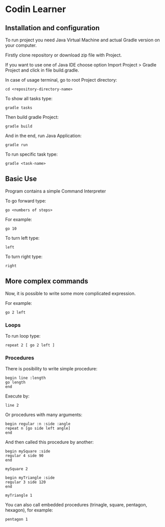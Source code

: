 # Codin Learner
## Installation and configuration

To run project you need Java Virtual Machine and actual Gradle version on your computer.

Firstly clone repository or download zip file with Project.

If you want to use one of Java IDE choose option Import Project > Gradle Project and click in file build.gradle.

In case of usage terminal, go to root Project directory:
```
cd <repository-directory-name>
```
To show all tasks type:
```
gradle tasks
```
Then build gradle Project:
```
gradle build
```
And in the end, run Java Application:
```
gradle run 
```
To run specific task type:
```
gradle <task-name>
```



## Basic Use

Program contains a simple Command Interpreter

To go forward type:
```
go <numbers of steps>
```
For example:
```
go 10
```

To turn left type:
```
left
```

To turn right type:
```
right
```

## More complex commands
Now, it is possible to write some more complicated expression.

For example:
```
go 2 left
``` 

### Loops
To run loop type:
```
repeat 2 [ go 2 left ]
```

### Procedures
There is posibility to write simple procedure:
```
begin line :length
go length
end
```
Execute by:
```
line 2
```
Or procedures with many arguments:
```
begin regular :n :side :angle
repeat n [go side left angle]
end
```
And then called this procedure by another:
```
begin mySquare :side
regular 4 side 90
end
```
```
mySquare 2
```
```
begin myTriangle :side
regular 3 side 120
end
```
```
myTriangle 1
```
You can also call embedded procedures (trinagle, square, pentagon, hexagon), for example:
```
pentagon 1
```